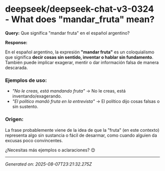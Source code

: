 # deepseek/deepseek-chat-v3-0324 - What does "mandar_fruta" mean?

**Query:** Que significa "mandar fruta" en el español argentino?



**Response:**

En el español argentino, la expresión **"mandar fruta"** es un coloquialismo que significa **decir cosas sin sentido, inventar o hablar sin fundamento**. También puede implicar exagerar, mentir o dar información falsa de manera descarada.  

### Ejemplos de uso:  
- *"No le creas, está mandando fruta"* → No le creas, está inventando/exagerando.  
- *"El político mandó fruta en la entrevista"* → El político dijo cosas falsas o sin sustento.  

### Origen:  
La frase probablemente viene de la idea de que la "fruta" (en este contexto) representa algo sin sustancia o fácil de desarmar, como cuando alguien da excusas poco convincentes.  

¿Necesitas más ejemplos o aclaraciones? 😊

---
*Generated on: 2025-08-07T23:21:32.275Z*
